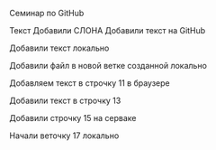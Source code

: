 Семинар по GitHub

Текст
Добавили СЛОНА
Добавили текст на GitHub

Добавили текст локально

Добавили файл в новой ветке созданной локально

Добавляем текст в строчку 11 в браузере

Добавили текст в строчку 13

Добавили строчку 15 на серваке

Начали веточку 17 локально
